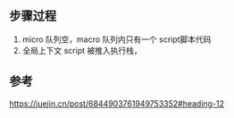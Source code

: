 ## 步骤过程
1. micro 队列空，macro 队列内只有一个 script脚本代码
2. 全局上下文 script 被推入执行栈，

## 参考
https://juejin.cn/post/6844903761949753352#heading-12